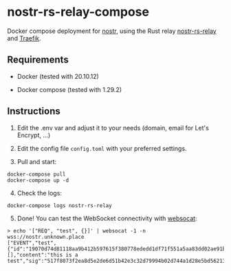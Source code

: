 # nostr-rs-relay-compose

Docker compose deployment for [nostr](https://github.com/fiatjaf/nostr), using the Rust relay [nostr-rs-relay](https://sr.ht/~gheartsfield/nostr-rs-relay/) and [Traefik](https://traefik.io/).

## Requirements

- Docker (tested with 20.10.12)

- Docker compose (tested with 1.29.2)

## Instructions

1. Edit the .env var and adjust it to your needs (domain, email for Let's Encrypt, ...)

2. Edit the config file `config.toml` with your preferred settings.

3. Pull and start:

```
docker-compose pull
docker-compose up -d
```

4. Check the logs:

```
docker-compose logs nostr-rs-relay

```

5. Done! You can test the WebSocket connectivity with [websocat](https://github.com/vi/websocat):

```
> echo '["REQ", "test", {}]' | websocat -1 -n wss://nostr.unknown.place
["EVENT","test",{"id":"19070d74d81118aa9b412b597615f380778ededd1df71f551a5aa83dd02ae91b","pubkey":"48bd69736fa9e0a322aa132ec7613313b84fd064319c4f0ef4fdb8a55a66ad09","created_at":1645103669,"kind":1,"tags":[],"content":"this is a test","sig":"517f8073f2ea8d5e2de6d51b42e3c32d79994b02d744a1d28e5bd56213af0248e64119ec5d034dc5b3fbc4d6d535238b5cb3683752d3a392be5715136a063362"}]
```
